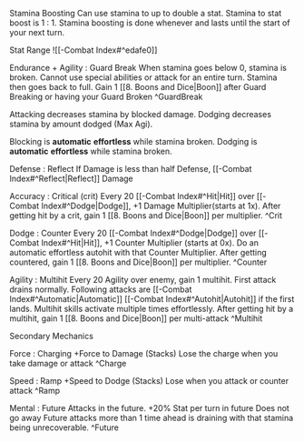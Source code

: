 Stamina Boosting
Can use stamina to up to double a stat. Stamina to stat boost is 1 : 1. Stamina boosting is done whenever and lasts until the start of your next turn.

Stat Range
![[-Combat Index#^edafe0]]

Endurance + Agility : Guard Break
When stamina goes below 0, stamina is broken. Cannot use special abilities or attack for an entire turn. Stamina then goes back to full. Gain 1 [[8. Boons and Dice|Boon]] after Guard Breaking or having your Guard Broken ^GuardBreak

Attacking decreases stamina by blocked damage.
Dodging decreases stamina by amount dodged (Max Agi).

Blocking is **automatic** **effortless** while stamina broken.
Dodging is **automatic** **effortless** while stamina broken.


Defense : Reflect
If Damage is less than half Defense, [[-Combat Index#^Reflect|Reflect]] Damage

Accuracy : Critical (crit)
Every 20 [[-Combat Index#^Hit|Hit]] over [[-Combat Index#^Dodge|Dodge]], +1 Damage Multiplier(starts at 1x). 
After getting hit by a crit, gain 1 [[8. Boons and Dice|Boon]] per multiplier. ^Crit

Dodge : Counter
Every 20 [[-Combat Index#^Dodge|Dodge]] over [[-Combat Index#^Hit|Hit]], +1 Counter Multiplier (starts at 0x). Do an automatic effortless autohit with that Counter Multiplier. 
After getting countered, gain 1 [[8. Boons and Dice|Boon]] per multiplier. ^Counter

Agility : Multihit
Every 20 Agility over enemy, gain 1 multihit.
First attack drains normally.
Following attacks are [[-Combat Index#^Automatic|Automatic]] [[-Combat Index#^Autohit|Autohit]] if the first lands.
Multihit skills activate multiple times effortlessly.
After getting hit by a multihit, gain 1 [[8. Boons and Dice|Boon]] per multi-attack ^Multihit


Secondary Mechanics

Force : Charging
+Force to Damage (Stacks)
Lose the charge when you take damage or attack ^Charge

Speed : Ramp
+Speed to Dodge (Stacks)
Lose when you attack or counter attack ^Ramp

Mental : Future
Attacks in the future. +20% Stat per turn in future
Does not go away
Future attacks more than 1 time ahead is draining with that stamina being unrecoverable. ^Future
